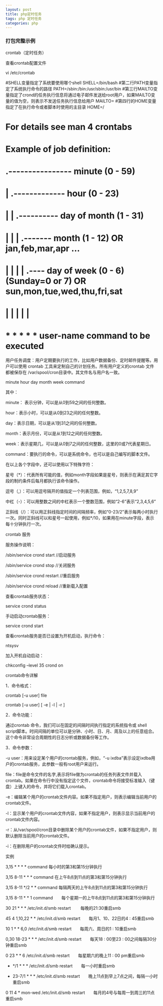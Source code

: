 ```yaml
---
layout: post
title: php定时任务
tags: php 定时任务
categories: php
---
```



### 打包完整示例

crontab（定时任务）

查看crontab配置文件

vi /etc/crontab

#SHELL变量指定了系统要使用哪个shell
SHELL=/bin/bash
#第二行PATH变量指定了系统执行命令的路径
PATH=/sbin:/bin:/usr/sbin:/usr/bin
#第三行MAILTO变量指定了crond的任务执行信息将通过电子邮件发送给root用户，如果MAILTO变量的值为空，则表示不发送任务执行信息给用户
MAILTO=
#第四行的HOME变量指定了在执行命令或者脚本时使用的主目录
HOME=/

# For details see man 4 crontabs

# Example of job definition:
# .---------------- minute (0 - 59)
# | .------------- hour (0 - 23)
# | | .---------- day of month (1 - 31)
# | | | .------- month (1 - 12) OR jan,feb,mar,apr ...
# | | | | .---- day of week (0 - 6) (Sunday=0 or 7) OR sun,mon,tue,wed,thu,fri,sat
# | | | | |
# * * * * * user-name command to be executed

用户任务调度：用户定期要执行的工作，比如用户数据备份、定时邮件提醒等。用户可以使用 crontab 工具来定制自己的计划任务。所有用户定义的crontab 文件都被保存在 /var/spool/cron目录中。其文件名与用户名一致。

minute   hour   day   month   week   command

其中：

minute： 表示分钟，可以是从0到59之间的任何整数。

hour：表示小时，可以是从0到23之间的任何整数。

day：表示日期，可以是从1到31之间的任何整数。

month：表示月份，可以是从1到12之间的任何整数。

week：表示星期几，可以是从0到7之间的任何整数，这里的0或7代表星期日。

command：要执行的命令，可以是系统命令，也可以是自己编写的脚本文件。

在以上各个字段中，还可以使用以下特殊字符：

星号（*）：代表所有可能的值，例如month字段如果是星号，则表示在满足其它字段的制约条件后每月都执行该命令操作。

逗号（,）：可以用逗号隔开的值指定一个列表范围，例如，“1,2,5,7,8,9”

中杠（-）：可以用整数之间的中杠表示一个整数范围，例如“2-6”表示“2,3,4,5,6”

正斜线（/）：可以用正斜线指定时间的间隔频率，例如“0-23/2”表示每两小时执行一次。同时正斜线可以和星号一起使用，例如*/10，如果用在minute字段，表示每十分钟执行一次。



crontab 服务

服务操作说明：

/sbin/service crond start //启动服务

/sbin/service crond stop //关闭服务

/sbin/service crond restart //重启服务

/sbin/service crond reload //重新载入配置

查看crontab服务状态：

service crond status

手动启动crontab服务：

service crond start

查看crontab服务是否已设置为开机启动，执行命令：

ntsysv

加入开机自动启动：

chkconfig –level 35 crond on



crontab命令详解

1．命令格式：

crontab [-u user] file

crontab [-u user] [ -e | -l | -r ]

2．命令功能：

通过crontab 命令，我们可以在固定的间隔时间执行指定的系统指令或 shell script脚本。时间间隔的单位可以是分钟、小时、日、月、周及以上的任意组合。这个命令非常设合周期性的日志分析或数据备份等工作。

3．命令参数：

-u user：用来设定某个用户的crontab服务，例如，“-u ixdba”表示设定ixdba用户的crontab服务，此参数一般有root用户来运行。

file：file是命令文件的名字,表示将file做为crontab的任务列表文件并载入crontab。如果在命令行中没有指定这个文件，crontab命令将接受标准输入（键盘）上键入的命令，并将它们载入crontab。

-e：编辑某个用户的crontab文件内容。如果不指定用户，则表示编辑当前用户的crontab文件。

-l：显示某个用户的crontab文件内容，如果不指定用户，则表示显示当前用户的crontab文件内容。

-r：从/var/spool/cron目录中删除某个用户的crontab文件，如果不指定用户，则默认删除当前用户的crontab文件。

-i：在删除用户的crontab文件时给确认提示。



实例

3,15 * * * * command    每小时的第3和第15分钟执行

3,15 8-11 * * * command  在上午8点到11点的第3和第15分钟执行

3,15 8-11 */2 * * command 每隔两天的上午8点到11点的第3和第15分钟执行

3,15 8-11 * * 1 command　　每个星期一的上午8点到11点的第3和第15分钟执行

30 21 * * * /etc/init.d/smb restart 　　每晚的21:30重启smb  

45 4 1,10,22 * * /etc/init.d/smb restart　　每月1、10、22日的4 : 45重启smb

10 1 * * 6,0 /etc/init.d/smb restart　　每周六、周日的1 : 10重启smb

0,30 18-23 * * * /etc/init.d/smb restart　　每天18 : 00至23 : 00之间每隔30分钟重启smb

0 23 * * 6 /etc/init.d/smb restart　　每星期六的晚上11 : 00 pm重启smb

* */1 * * * /etc/init.d/smb restart　　每一小时重启smb

* 23-7/1 * * * /etc/init.d/smb restart　　晚上11点到早上7点之间，每隔一小时重启smb

0 11 4 * mon-wed /etc/init.d/smb restart　　每月的4号与每周一到周三的11点重启smb
